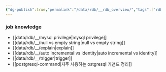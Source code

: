 ```yaml
---
{"dg-publish":true,"permalink":"/data/rdb/__rdb_overview/","tags":["rdb, overview"],"created":"","updated":""}
---
```



### job knowledge

- [[data/rdb/__/mysql privilege\|mysql privilege]]
- [[data/rdb/__/null vs empty string\|null vs empty string]]
- [[data/rdb/__/explain\|explain]]
- [[data/rdb/__/auto incremental vs identity\|auto incremental vs identity]]
- [[data/rdb/__/trigger\|trigger]]
- [[postgresql-command\|자주 사용하는 ostgresql 커맨드 정리]]

